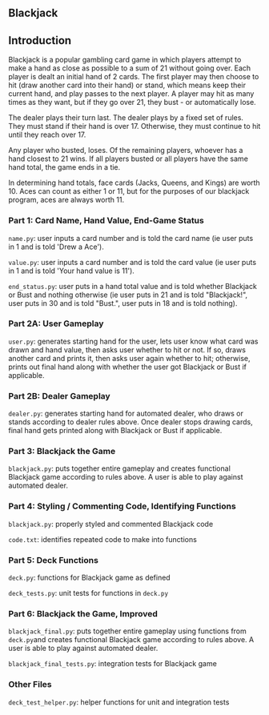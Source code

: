 ## Blackjack

## Introduction
Blackjack is a popular gambling card game in which players attempt to make a hand as close as possible to a sum of 21 without going over.
Each player is dealt an initial hand of 2 cards. The first player may then choose to hit (draw another card into their hand) or stand, which means keep their current hand, and play passes to the next player. A player may hit as many times as they want, but if they go over 21, they bust - or automatically lose.

The dealer plays their turn last. The dealer plays by a fixed set of rules. They must stand if their hand is over 17. Otherwise, they must continue to hit until they reach over 17.

Any player who busted, loses. Of the remaining players, whoever has a hand closest to 21 wins. If all players busted or all players have the same hand total, the game ends in a tie.

In determining hand totals, face cards (Jacks, Queens, and Kings) are worth 10. Aces can count as either 1 or 11, but for the purposes of our blackjack program, aces are always worth 11.

### Part 1: Card Name, Hand Value, End-Game Status
`name.py`: user inputs a card number and is told the card name (ie user puts in 1 and is told 'Drew a Ace').

`value.py`: user inputs a card number and is told the card value (ie user puts in 1 and is told 'Your hand value is 11').

`end_status.py`: user puts in a hand total value and is told whether Blackjack or Bust and nothing otherwise (ie user puts in 21 and is told "Blackjack!", user puts in 30 and is told "Bust.", user puts in 18 and is told nothing).

### Part 2A: User Gameplay
`user.py`: generates starting hand for the user, lets user know what card was drawn and hand value, then asks user whether to hit or not. If so, draws another card and prints it, then asks user again whether to hit; otherwise, prints out final hand along with whether the user got Blackjack or Bust if applicable.

### Part 2B: Dealer Gameplay
`dealer.py`: generates starting hand for automated dealer, who draws or stands according to dealer rules above. Once dealer stops drawing cards, final hand gets printed along with Blackjack or Bust if applicable.

### Part 3: Blackjack the Game
`blackjack.py`: puts together entire gameplay and creates functional Blackjack game according to rules above. A user is able to play against automated dealer.

### Part 4: Styling / Commenting Code, Identifying Functions
`blackjack.py`: properly styled and commented Blackjack code

`code.txt`: identifies repeated code to make into functions

### Part 5: Deck Functions
`deck.py`: functions for Blackjack game as defined

`deck_tests.py`: unit tests for functions in `deck.py`

### Part 6: Blackjack the Game, Improved
`blackjack_final.py`: puts together entire gameplay using functions from `deck.py`and creates functional Blackjack game according to rules above. A user is able to play against automated dealer.

`blackjack_final_tests.py`: integration tests for Blackjack game

### Other Files
`deck_test_helper.py`: helper functions for unit and integration tests
